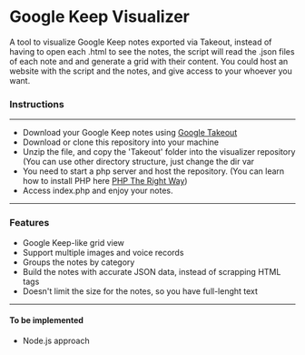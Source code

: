 # <h1>Google Keep Visualizer</h1>

A tool to visualize Google Keep notes exported via Takeout, instead of having to open each .html to see the notes, the script will read the .json files of each note and and generate a grid with their content. You could host an website with the script and the notes, and give access to your whoever you want.

<h3> Instructions </h3>
<hr>
<ul>
  <li>Download your Google Keep notes using <a href="https://takeout.google.com/">Google Takeout</a></li>
  <li>Download or clone this repository into your machine</li>
  <li>Unzip the file, and copy the 'Takeout' folder into the visualizer repository (You can use other directory structure, just change the dir var</li>
  <li>You need to start a php server and host the repository. (You can learn how to install PHP here <a href="https://phptherightway.com/#getting_started">PHP The Right Way</a>)</li>
  <li>Access index.php and enjoy your notes.</li>
</ul>

<hr>
<h3> Features </h3>
<ul>
  <li> Google Keep-like grid view </li>
  <li> Support multiple images and voice records </li>
  <li> Groups the notes by category </li>
  <li> Build the notes with accurate JSON data, instead of scrapping HTML tags </li>
  <li> Doesn't limit the size for the notes, so you have full-lenght text</li>
 </ul>
 <hr>
 <h4>To be implemented</h4>
 <ul>
  <li> Node.js approach </li>
 </ul>
